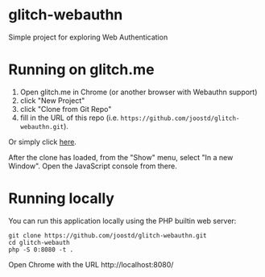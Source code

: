 # glitch-webauthn
Simple project for exploring Web Authentication

# Running on glitch.me

1. Open glitch.me in Chrome (or another browser with Webauthn support) 
2. click "New Project"
3. click "Clone from Git Repo"
4. fill in the URL of this repo (i.e. `https://github.com/joostd/glitch-webauthn.git`).

Or simply click [here](https://glitch.com/edit/#!/remix/clone-from-repo?REPO_URL=https://github.com/joostd/glitch-webauthn.git).

After the clone has loaded,
from the "Show" menu, select "In a new Window". Open the JavaScript console from there.

# Running locally

You can run this application locally using the PHP builtin web server:

    git clone https://github.com/joostd/glitch-webauthn.git
    cd glitch-webauth
    php -S 0:8080 -t .  

Open Chrome with the URL http://localhost:8080/
